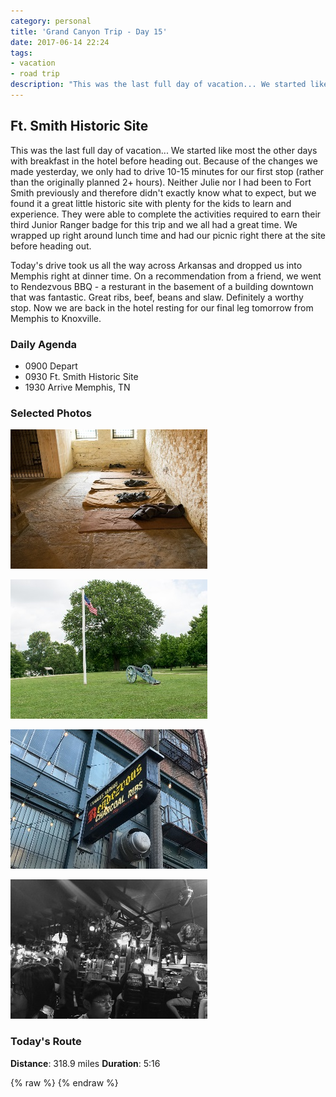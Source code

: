 ```yaml
---
category: personal
title: 'Grand Canyon Trip - Day 15'
date: 2017-06-14 22:24
tags:
- vacation
- road trip
description: "This was the last full day of vacation... We started like most the other days with breakfast in the hotel before heading out. Because of the changes we made yesterday, we only had to drive 10-15 minutes for our first stop (rather than the originally planned 2+ hours). Neither Julie nor I had been to Fort Smith previously and therefore didn't exactly know what to expect, but we found it a great little historic site with plenty for the kids to learn and experience."
---
```


## Ft. Smith Historic Site
This was the last full day of vacation... We started like most the other days with breakfast in the hotel before heading out. Because of the changes we made yesterday, we only had to drive 10-15 minutes for our first stop (rather than the originally planned 2+ hours). Neither Julie nor I had been to Fort Smith previously and therefore didn't exactly know what to expect, but we found it a great little historic site with plenty for the kids to learn and experience. They were able to complete the activities required to earn their third Junior Ranger badge for this trip and we all had a great time. We wrapped up right around lunch time and had our picnic right there at the site before heading out.

Today's drive took us all the way across Arkansas and dropped us into Memphis right at dinner time. On a recommendation from a friend, we went to Rendezvous BBQ - a resturant in the basement of a building downtown that was fantastic. Great ribs, beef, beans and slaw. Definitely a worthy stop. Now we are back in the hotel resting for our final leg tomorrow from Memphis to Knoxville.

### Daily Agenda
- 0900 Depart
- 0930 Ft. Smith Historic Site
- 1930 Arrive Memphis, TN


### Selected Photos
<div>

<a class="example-image-link" href="/images/DSC_10122.jpg" data-lightbox="daily-1" data-title="Inside the old prision"><img class="example-image lb_image" src="/images/DSC_10122_thumb.jpg" alt="image-1" /></a>

<a class="example-image-link" href="/images/DSC_10141.jpg" data-lightbox="daily-1" data-title="Site of the original Fort Smith"><img class="example-image lb_image_right" src="/images/DSC_10141_thumb.jpg" alt="image-1" /></a>

<a class="example-image-link" href="/images/IMG_0588.jpg" data-lightbox="daily-1" data-title="Charles Vergos' Rendezvous BBQ for Dinner"><img class="example-image lb_image" src="/images/IMG_0588_thumb.jpg" alt="image-1" /></a>

<a class="example-image-link" href="/images/IMG_0585.jpg" data-lightbox="daily-1" data-title="Interior of Rendezvous was pretty interesting"><img class="example-image lb_image_right" src="/images/IMG_0585_thumb.jpg" alt="image-1" /></a>

</div>



### Today's Route
__Distance__: 318.9 miles __Duration__: 5:16

<div id="map"></div>
{% raw %}
<script>
    var stops = [
        {name: 'Residence Inn', lat: 35.353551, lon: -94.3516358},
        {name: 'Fort Smith National Historic Site', lat: 35.388307, lon: -94.4319587},
        {name: 'SpringHill Suites', lat: 35.2024086, lon: -89.782424}
    ];

    var encoded_route = "}kxvElb|~PaVfl@qS`p@w\\`j@wLrl@qUfx@gPxr@eXbu@eTzj@kX~d@lCp^oLsPaZbf@kWzd@yZb`@{f@oYwi@kQak@yEsj@dFoj@hFah@~K{h@bDw_@eY}a@qk@qLu~@cDabAxRc|@oAq`Ai^yr@hBy_AhH{`AlGmaAdEcaAtOi_A~Po}@eH_aAyJq`AcUk|@oUsy@cV{{@wUg|@eZyx@ga@ss@s\\sv@uKm`AwKg`AeFcaAlFqaAeC}`AgVy{@sFsaAyO}}@g\\}w@cWo{@aWk{@}Vy{@uXez@sT{|@}Ms_AkLa}@HgbA\\_bAb@wbAX_bA\\ebA~@yaAhFsaAtCwaAsTm|@iMk_AhEcaA{JcaAsDaaAvVc|@dQi~@}BoaA_J{`AlMw}@n\\ev@`BabAoBw`Al_@ct@cA{aAlBkaArTg}@~Qe~@hL}_AbDe`A|A_`AtDgbArGiaApFgaAp@abAhPm~@]obAgBqbAsBsaAU_bApSc}@tAgaAgAabAjHwaApLq_AzGmaAjGoaAnTk{@pXyz@jIy`ApHcaAfJu`AvY}y@fZky@dZky@|Ymy@|My~@U}aAlE_y@tCiSfPct@xRyy@lLy|@gEm`AsAg`A`e@gm@zi@gi@bc@wp@xb@wq@`c@yq@pb@_q@dk@id@rt@sGn`@qq@v\\kw@|k@gd@bl@kc@vl@ad@po@a\\`s@qRl]uq@xPy}@d[ex@jMo~@zHu`Aw@kaAgAmaAiAiaAdEw`AlQu}@rRa}@nR}|@xKq_A~Ie`AxGi`ArBkaArOi|@~f@sk@lR_}@vOc~@nZex@la@gr@xVoz@hXiy@v`@ur@t]_v@vZav@`g@_e@ha@mi@fWg{@xZgx@bUg{@|Fo`AToaAvHg`AjFi`A\\qaA\\maAb@maAeKw~@u_@at@oHk_AlB{aA`BeaAxAgaA`Gs`A|Ju_ArM}~@p`@wr@nc@ep@xc@_p@rc@gp@vc@gp@pc@ep@`e@gn@he@gn@z^_t@tUk{@rUi{@rUo{@pU}z@xU}{@xIg_AXgaATeaAZkaA|Qe|@|Xoz@pUe{@hBcaALeaAu@maAs@gaAi@maAbEu`AzE}`AvEw`AxEu`AjFy`AlOi~@`Qk}@nXyx@p\\sw@r\\}v@pg@ck@vh@ci@xQwu@~Gkz@xD}`AbCi~@zBq|@fFo~@d\\qu@nTsw@zt@wFdg@wd@zb@_d@rk@yd@`s@pLft@vKpt@}J|s@oN~s@gN`t@iMdu@lDju@xAdu@`Dns@dQ|s@~Mfu@dCht@~Kts@pOhu@rClu@j@jr@yRjh@wi@rm@y_@jt@gLdt@iL`t@uKdc@}l@|My{@z[yFkA{Jl[eh@di@ia@`e@}l@zb@gq@xr@mOtw@mEpr@uIdt@iM~f@we@hWww@~Xqv@fj@}c@`e@}k@jZys@nl@}c@zIgaArU{z@lRs|@dLcs@{@ar@`Dwv@`@u|@sKwv@uAuw@xDa}@fBm~@eFiaAkFgaAqF}cA{Em_AmEmz@gF{`AmF{cAcFc`A{Ew_AoFcdAeFseAaCkeAmB_z@gDy|@oPa_A}Rc|@wKsy@}Acz@sAq}@yAm`A}AcbAuAeaAuAu_AYq`A?{`AA}aABm_Ai@_`As@m`Aq@aeAa@k`AnH}`AvJo~@lHe|@ZuaAt@{aAhAidA\\ydAr@aeA~@qdAaFsbAwFecAsFkbAwEsbAb@_cAp@acA?_cAwTs}@kYg{@eYe{@gUa}@k@}bAIgcAQicAKccAc@gcAkBo`Au@m`AXqcAN_cAPqcARqaAPq~@cFo`AoSc~@iSs_AaZo}@sZ{y@mN_aAiNk_A{NiaAkNc_AkGwcAb@gfAb@{cA\\edABcfAkIcdA_KsbAgGecAmM_`AqZky@q[kz@yVi}@oNk`A}NcbAmTq`A_c@ax@oe@ar@ie@}q@me@os@k^e{@cSq_AqHmaAmAq|@uA{`AsD{aAkP}~@gVm~@wKsbAaOu`AgWa}@uRa~@iHu`AyHobAcJabAuTi~@mVu}@sPc`AkLiaAqRs~@qRc_AkRi~@sR}~@uRy~@mR__AuRi_AuRa_AoRm_AwHmaA_FebAsF}~@eSau@aUms@sUiu@iUut@gYe~@oVoaAwWqaAwa@qz@eb@ex@mb@ox@}_@ot@i^_r@{Wou@}J}y@kDw{@cCi~@VccAhGm|@tL}x@rJ}z@aKi_Au_@{p@ca@_p@ma@kp@m_@ct@q\\yp@o]ym@{[ug@mZ_f@a[sh@ab@cr@qZoz@oTgaAuSs~@qSk~@gSu|@qTmaAaUecAeVoaAqUs_AmUu~@_Us}@kSmy@sR{v@}Li}@yA}|@kAot@c@mx@iA_dAiAacAmAecAaHkcAm[k{@{Z}x@s[uz@qM}`AjBicAdBecAhBeeAnBocA`BidAbBwdAx@ccARmdAEuaAR}}@Zw_A]w~@sQs{@gQwz@kQo{@cQ{w@eOsv@_Ocs@mOiu@}Uit@dLsr@zR{q@pSyt@tRsr@tSku@Nuz@sBo}@o@_}@fIoz@zIw{@t@caAC_aAEsx@Eqs@Vmq@n^kLdU{Osl@yt@`F}w@~Ccy@aa@aVmc@qDcg@_Hgn@w@ql@aBig@cLkR}t@oD_`AbBk_AxBm~@zBcaA|Bk`AxAc~@qGc`AcGg_Av^gp@fm@wa@xm@kb@hl@ia@zj@i`@p`@em@uO}i@m_@al@}S_v@cT}u@kUey@yUsv@mUgp@}Xyx@uWqv@wVos@uVss@aVcs@kUgp@}Ryc@dLxh@";

    function initMap() {
        var mid_point =  {lat: 35.034665, lng: -92.200037};

        var map = new google.maps.Map(document.getElementById('map'), {
            zoom: 7,
            center: mid_point,
            fullscreenControl: true,
            styles: [
                {
                    "featureType": "administrative",
                    "elementType": "all",
                    "stylers": [{"saturation": "-100"}]
                },
                {
                    "featureType": "administrative.province",
                    "elementType": "all",
                    "stylers": [{"visibility": "on"}]
                },
                {
                    "featureType": "landscape",
                    "elementType": "all",
                    "stylers": [{"saturation": -100}, {"lightness": 65}, {"visibility": "on"}]
                },
                {
                    "featureType": "poi",
                    "elementType": "all",
                    "stylers": [{"saturation": -100}, {"lightness": "50"}, {"visibility": "simplified"}]
                },
                {
                    "featureType": "road",
                    "elementType": "all",
                    "stylers": [{"saturation": "-100"}]
                },
                {
                    "featureType": "road.highway",
                    "elementType": "all",
                    "stylers": [{"visibility": "simplified"}]
                },
                {
                    "featureType": "road.arterial",
                    "elementType": "all",
                    "stylers": [{"lightness": "30"}]
                },
                {
                    "featureType": "road.local",
                    "elementType": "all",
                    "stylers": [{"lightness": "40"}]
                },
                {
                    "featureType": "transit",
                    "elementType": "all",
                    "stylers": [{"saturation": -100}, {"visibility": "simplified"}]
                },
                {
                    "featureType": "water",
                    "elementType": "geometry",
                    "stylers": [{"hue": "#ffff00"}, {"lightness": -25}, {"saturation": -97}]
                },
                {
                    "featureType": "water",
                    "elementType": "labels",
                    "stylers": [{"lightness": -25 },{"saturation": -100}]
                }
            ]
        });

        for (var i = 0; i < stops.length; i++) {
          var latLng = new google.maps.LatLng(stops[i].lat, stops[i].lon);
          var marker = new google.maps.Marker({
            position: latLng,
            map: map,
            title: stops[i].name
          });
        }

        var routePath = new google.maps.Polyline({
          path: google.maps.geometry.encoding.decodePath(encoded_route),
          geodesic: true,
          strokeColor: '#FF0000',
          strokeOpacity: 1.0,
          strokeWeight: 4
        });

        routePath.setMap(map);

    }
</script>
{% endraw %}
<script async defer src="https://maps.googleapis.com/maps/api/js?key=AIzaSyCgUYlm-BQOCLSc66tIMVe3DUSXwxpAjDw&libraries=geometry&callback=initMap">
</script>



